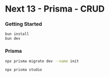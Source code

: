 # Next 13 - Prisma - CRUD


### Getting Started

```bash
bun install
bun dev
```


### Prisma

```bash
npx prisma migrate dev --name init

npx prisma studio
```
